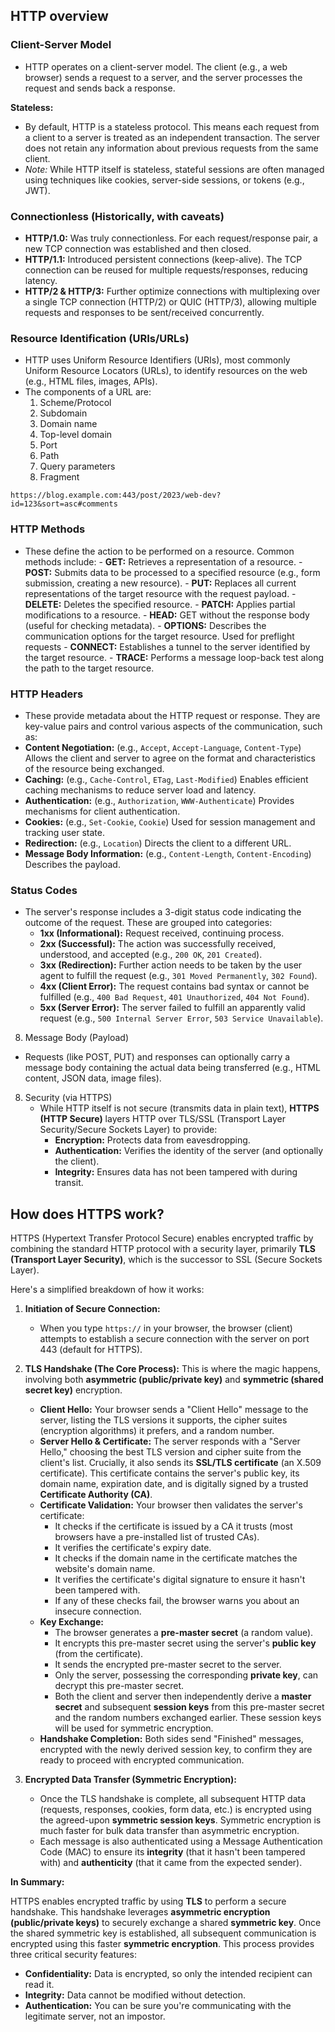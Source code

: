 ## HTTP overview

### **Client-Server Model**
   - HTTP operates on a client-server model. The client (e.g., a web browser) sends a request to a server, and the server processes the request and sends back a response.

 **Stateless:**
 - By default, HTTP is a stateless protocol. This means each request from a client to a server is treated as an independent transaction. The server does not retain any information about previous requests from the same client.
 - *Note:* While HTTP itself is stateless, stateful sessions are often managed using techniques like cookies, server-side sessions, or tokens (e.g., JWT).

### Connectionless (Historically, with caveats)
- **HTTP/1.0:** Was truly connectionless. For each request/response pair, a new TCP connection was established and then closed.
- **HTTP/1.1:** Introduced persistent connections (keep-alive). The TCP connection can be reused for multiple requests/responses, reducing latency.
- **HTTP/2 & HTTP/3:** Further optimize connections with multiplexing over a single TCP connection (HTTP/2) or QUIC (HTTP/3), allowing multiple requests and responses to be sent/received concurrently.

### Resource Identification (URIs/URLs)
- HTTP uses Uniform Resource Identifiers (URIs), most commonly Uniform Resource Locators (URLs), to identify resources on the web (e.g., HTML files, images, APIs).
- The components of a URL are:
	1. Scheme/Protocol
	2. Subdomain
	3. Domain name
	4. Top-level domain
	5. Port
	6. Path
	7. Query parameters
	8. Fragment

`https://blog.example.com:443/post/2023/web-dev?id=123&sort=asc#comments`

 ### HTTP Methods 
-    These define the action to be performed on a resource. Common methods include:
	- **GET:** Retrieves a representation of a resource.
	- **POST:** Submits data to be processed to a specified resource (e.g., form submission, creating a new resource).
	- **PUT:** Replaces all current representations of the target resource with the request payload.
	- **DELETE:** Deletes the specified resource.
	- **PATCH:** Applies partial modifications to a resource.
	- **HEAD:** GET without the response body (useful for checking metadata).
	- **OPTIONS:** Describes the communication options for the target resource. Used for preflight requests
	- **CONNECT:** Establishes a tunnel to the server identified by the target resource.
	- **TRACE:** Performs a message loop-back test along the path to the target resource.

### HTTP Headers
- These provide metadata about the HTTP request or response. They are key-value pairs and control various aspects of the communication, such as:
- **Content Negotiation:** (e.g., `Accept`, `Accept-Language`, `Content-Type`) Allows the client and server to agree on the format and characteristics of the resource being exchanged.
- **Caching:** (e.g., `Cache-Control`, `ETag`, `Last-Modified`) Enables efficient caching mechanisms to reduce server load and latency.
- **Authentication:** (e.g., `Authorization`, `WWW-Authenticate`) Provides mechanisms for client authentication.
- **Cookies:** (e.g., `Set-Cookie`, `Cookie`) Used for session management and tracking user state.
- **Redirection:** (e.g., `Location`) Directs the client to a different URL.
- **Message Body Information:** (e.g., `Content-Length`, `Content-Encoding`) Describes the payload.

### Status Codes
- The server's response includes a 3-digit status code indicating the outcome of the request. These are grouped into categories:
	- **1xx (Informational):** Request received, continuing process.
	- **2xx (Successful):** The action was successfully received, understood, and accepted (e.g., `200 OK`, `201 Created`).
	- **3xx (Redirection):** Further action needs to be taken by the user agent to fulfill the request (e.g., `301 Moved Permanently`, `302 Found`).
	- **4xx (Client Error):** The request contains bad syntax or cannot be fulfilled (e.g., `400 Bad Request`, `401 Unauthorized`, `404 Not Found`).
	- **5xx (Server Error):** The server failed to fulfill an apparently valid request (e.g., `500 Internal Server Error`, `503 Service Unavailable`).

8.  Message Body (Payload)
-  Requests (like POST, PUT) and responses can optionally carry a message body containing the actual data being transferred (e.g., HTML content, JSON data, image files).

8. Security (via HTTPS)
    - While HTTP itself is not secure (transmits data in plain text), **HTTPS (HTTP Secure)** layers HTTP over TLS/SSL (Transport Layer Security/Secure Sockets Layer) to provide:
        *   **Encryption:** Protects data from eavesdropping.
        *   **Authentication:** Verifies the identity of the server (and optionally the client).
        *   **Integrity:** Ensures data has not been tampered with during transit.

## How does HTTPS work?
HTTPS (Hypertext Transfer Protocol Secure) enables encrypted traffic by combining the standard HTTP protocol with a security layer, primarily **TLS (Transport Layer Security)**, which is the successor to SSL (Secure Sockets Layer).

Here's a simplified breakdown of how it works:

1.  **Initiation of Secure Connection:**
    *   When you type `https://` in your browser, the browser (client) attempts to establish a secure connection with the server on port 443 (default for HTTPS).

2.  **TLS Handshake (The Core Process):** This is where the magic happens, involving both **asymmetric (public/private key)** and **symmetric (shared secret key)** encryption.

    *   **Client Hello:** Your browser sends a "Client Hello" message to the server, listing the TLS versions it supports, the cipher suites (encryption algorithms) it prefers, and a random number.
    *   **Server Hello & Certificate:** The server responds with a "Server Hello," choosing the best TLS version and cipher suite from the client's list. Crucially, it also sends its **SSL/TLS certificate** (an X.509 certificate). This certificate contains the server's public key, its domain name, expiration date, and is digitally signed by a trusted **Certificate Authority (CA)**.
    *   **Certificate Validation:** Your browser then validates the server's certificate:
        *   It checks if the certificate is issued by a CA it trusts (most browsers have a pre-installed list of trusted CAs).
        *   It verifies the certificate's expiry date.
        *   It checks if the domain name in the certificate matches the website's domain name.
        *   It verifies the certificate's digital signature to ensure it hasn't been tampered with.
        *   If any of these checks fail, the browser warns you about an insecure connection.
    *   **Key Exchange:**
        *   The browser generates a **pre-master secret** (a random value).
        *   It encrypts this pre-master secret using the server's **public key** (from the certificate).
        *   It sends the encrypted pre-master secret to the server.
        *   Only the server, possessing the corresponding **private key**, can decrypt this pre-master secret.
        *   Both the client and server then independently derive a **master secret** and subsequent **session keys** from this pre-master secret and the random numbers exchanged earlier. These session keys will be used for symmetric encryption.
    *   **Handshake Completion:** Both sides send "Finished" messages, encrypted with the newly derived session key, to confirm they are ready to proceed with encrypted communication.

3.  **Encrypted Data Transfer (Symmetric Encryption):**
    *   Once the TLS handshake is complete, all subsequent HTTP data (requests, responses, cookies, form data, etc.) is encrypted using the agreed-upon **symmetric session keys**. Symmetric encryption is much faster for bulk data transfer than asymmetric encryption.
    *   Each message is also authenticated using a Message Authentication Code (MAC) to ensure its **integrity** (that it hasn't been tampered with) and **authenticity** (that it came from the expected sender).

**In Summary:**

HTTPS enables encrypted traffic by using **TLS** to perform a secure handshake. This handshake leverages **asymmetric encryption (public/private keys)** to securely exchange a shared **symmetric key**. Once the shared symmetric key is established, all subsequent communication is encrypted using this faster **symmetric encryption**. This process provides three critical security features:

*   **Confidentiality:** Data is encrypted, so only the intended recipient can read it.
*   **Integrity:** Data cannot be modified without detection.
*   **Authentication:** You can be sure you're communicating with the legitimate server, not an impostor.
